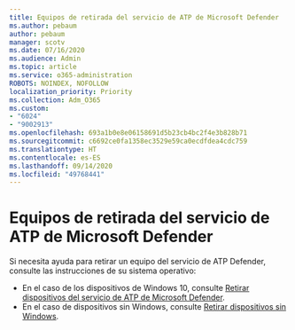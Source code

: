 ```yaml
---
title: Equipos de retirada del servicio de ATP de Microsoft Defender
ms.author: pebaum
author: pebaum
manager: scotv
ms.date: 07/16/2020
ms.audience: Admin
ms.topic: article
ms.service: o365-administration
ROBOTS: NOINDEX, NOFOLLOW
localization_priority: Priority
ms.collection: Adm_O365
ms.custom:
- "6024"
- "9002913"
ms.openlocfilehash: 693a1b0e8e06158691d5b23cb4bc2f4e3b828b71
ms.sourcegitcommit: c6692ce0fa1358ec3529e59ca0ecdfdea4cdc759
ms.translationtype: HT
ms.contentlocale: es-ES
ms.lasthandoff: 09/14/2020
ms.locfileid: "49768441"
---
```

# <a name="offboarding-machines-from-the-microsoft-defender-atp-service"></a>Equipos de retirada del servicio de ATP de Microsoft Defender

Si necesita ayuda para retirar un equipo del servicio de ATP Defender, consulte las instrucciones de su sistema operativo:  

- En el caso de los dispositivos de Windows 10, consulte [Retirar dispositivos del servicio de ATP de Microsoft Defender](https://docs.microsoft.com/windows/security/threat-protection/microsoft-defender-atp/offboard-machines#offboard-windows-10-devices).
- En el caso de dispositivos sin Windows, consulte [Retirar dispositivos sin Windows](https://docs.microsoft.com/windows/security/threat-protection/microsoft-defender-atp/configure-endpoints-non-windows#offboard-non-windows-devices).